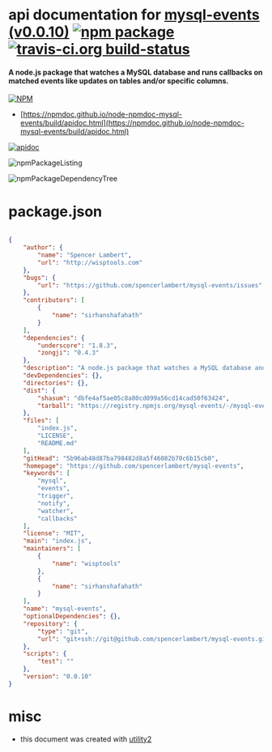 # api documentation for  [mysql-events (v0.0.10)](https://github.com/spencerlambert/mysql-events)  [![npm package](https://img.shields.io/npm/v/npmdoc-mysql-events.svg?style=flat-square)](https://www.npmjs.org/package/npmdoc-mysql-events) [![travis-ci.org build-status](https://api.travis-ci.org/npmdoc/node-npmdoc-mysql-events.svg)](https://travis-ci.org/npmdoc/node-npmdoc-mysql-events)
#### A node.js package that watches a MySQL database and runs callbacks on matched events like updates on tables and/or specific columns.

[![NPM](https://nodei.co/npm/mysql-events.png?downloads=true&downloadRank=true&stars=true)](https://www.npmjs.com/package/mysql-events)

- [https://npmdoc.github.io/node-npmdoc-mysql-events/build/apidoc.html](https://npmdoc.github.io/node-npmdoc-mysql-events/build/apidoc.html)

[![apidoc](https://npmdoc.github.io/node-npmdoc-mysql-events/build/screenCapture.buildCi.browser.%252Ftmp%252Fbuild%252Fapidoc.html.png)](https://npmdoc.github.io/node-npmdoc-mysql-events/build/apidoc.html)

![npmPackageListing](https://npmdoc.github.io/node-npmdoc-mysql-events/build/screenCapture.npmPackageListing.svg)

![npmPackageDependencyTree](https://npmdoc.github.io/node-npmdoc-mysql-events/build/screenCapture.npmPackageDependencyTree.svg)



# package.json

```json

{
    "author": {
        "name": "Spencer Lambert",
        "url": "http://wisptools.com"
    },
    "bugs": {
        "url": "https://github.com/spencerlambert/mysql-events/issues"
    },
    "contributors": [
        {
            "name": "sirhanshafahath"
        }
    ],
    "dependencies": {
        "underscore": "1.8.3",
        "zongji": "0.4.3"
    },
    "description": "A node.js package that watches a MySQL database and runs callbacks on matched events like updates on tables and/or specific columns.",
    "devDependencies": {},
    "directories": {},
    "dist": {
        "shasum": "dbfe4af5ae05c8a80cd099a56cd14cad50f63424",
        "tarball": "https://registry.npmjs.org/mysql-events/-/mysql-events-0.0.10.tgz"
    },
    "files": [
        "index.js",
        "LICENSE",
        "README.md"
    ],
    "gitHead": "5b96ab48d87ba798482d8a5f46082b70c6b15cb0",
    "homepage": "https://github.com/spencerlambert/mysql-events",
    "keywords": [
        "mysql",
        "events",
        "trigger",
        "notify",
        "watcher",
        "callbacks"
    ],
    "license": "MIT",
    "main": "index.js",
    "maintainers": [
        {
            "name": "wisptools"
        },
        {
            "name": "sirhanshafahath"
        }
    ],
    "name": "mysql-events",
    "optionalDependencies": {},
    "repository": {
        "type": "git",
        "url": "git+ssh://git@github.com/spencerlambert/mysql-events.git"
    },
    "scripts": {
        "test": ""
    },
    "version": "0.0.10"
}
```



# misc
- this document was created with [utility2](https://github.com/kaizhu256/node-utility2)
